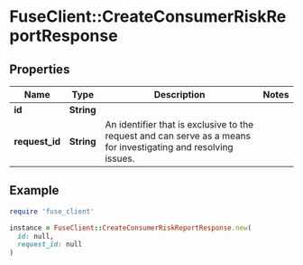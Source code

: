 # FuseClient::CreateConsumerRiskReportResponse

## Properties

| Name | Type | Description | Notes |
| ---- | ---- | ----------- | ----- |
| **id** | **String** |  |  |
| **request_id** | **String** | An identifier that is exclusive to the request and can serve as a means for investigating and resolving issues. |  |

## Example

```ruby
require 'fuse_client'

instance = FuseClient::CreateConsumerRiskReportResponse.new(
  id: null,
  request_id: null
)
```

